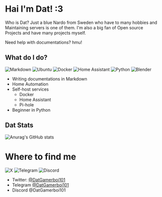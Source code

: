 # Hai I'm Dat! :3
Who is Dat? Just a blue Nardo from Sweden who have to many hobbies and Maintaining servers is one of them. I'm also a big fan of Open source Projects and have many projects myself.

Need help with documentations? hmu!

## What do I do?
![Markdown](https://img.shields.io/badge/markdown-%23000000.svg?style=for-the-badge&logo=markdown&logoColor=white)
![Ubuntu](https://img.shields.io/badge/Ubuntu-E95420?style=for-the-badge&logo=ubuntu&logoColor=white)
![Docker](https://img.shields.io/badge/docker-%230db7ed.svg?style=for-the-badge&logo=docker&logoColor=white)
![Home Assistant](https://img.shields.io/badge/home%20assistant-%2341BDF5.svg?style=for-the-badge&logo=home-assistant&logoColor=white)
![Python](https://img.shields.io/badge/python-3670A0?style=for-the-badge&logo=python&logoColor=ffdd54)
![Blender](https://img.shields.io/badge/blender-%23F5792A.svg?style=for-the-badge&logo=blender&logoColor=white)

- Writing documentations in Markdown
- Home Automation
- Self-host services
    - Docker
    - Home Assistant
    - Pi-hole
- Beginner in Python

## Dat Stats
![Anurag's GitHub stats](https://github-readme-stats.vercel.app/api?username=datgamerboi101&show_icons=true&theme=tokyonight)

# Where to find me

![X](https://img.shields.io/badge/X-%23000000.svg?style=for-the-badge&logo=X&logoColor=white)
![Telegram](https://img.shields.io/badge/Telegram-2CA5E0?style=for-the-badge&logo=telegram&logoColor=white)
![Discord](https://img.shields.io/badge/Discord-%235865F2.svg?style=for-the-badge&logo=discord&logoColor=white)
- Twitter: [@DatGamerboi101](https://twitter.com/DatGamerboi101)
- Telegram [@DatGamerboi101](https://t.me/DatGamerboi101)
- Discord @DatGamerboi101